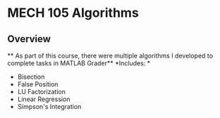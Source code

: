 # MECH 105 Algorithms

## Overview
** As part of this course, there were multiple algorithms I developed to complete tasks in MATLAB Grader**
*Includes: *
- Bisection
- False Position
- LU Factorization
- Linear Regression
- Simpson's Integration
